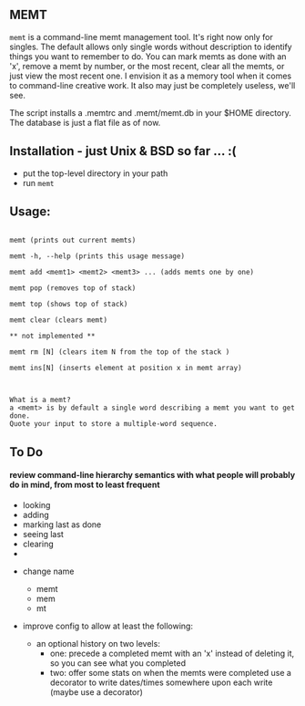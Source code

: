 ## MEMT

  `memt` is a command-line memt management tool.  It's right now only for singles.  The default allows only single words without description to identify things you want to remember to do. You can mark memts as done with an 'x', remove a memt by number, or the most recent, clear all the memts, or just view the most recent one.  I envision it as a memory tool when it comes to command-line creative work.  It also may just be completely useless, we'll see.

The script installs a .memtrc and .memt/memt.db in your $HOME directory. The database is just a flat file as of now.

## Installation - just Unix & BSD so far ... :( 

+ put the top-level directory in your path
+ run `memt`


## Usage: 

```

memt (prints out current memts)

memt -h, --help (prints this usage message)

memt add <memt1> <memt2> <memt3> ... (adds memts one by one)

memt pop (removes top of stack)

memt top (shows top of stack)

memt clear (clears memt)

** not implemented **

memt rm [N] (clears item N from the top of the stack )

memt ins[N] (inserts element at position x in memt array)



What is a memt?
a <memt> is by default a single word describing a memt you want to get done.
Quote your input to store a multiple-word sequence.
```


## To Do

#### review command-line hierarchy semantics with what people will probably do in mind, from most to least frequent
- looking
- adding
- marking last as done
- seeing last
- clearing
-

+ change name
  - memt
  - mem
  - mt

+ improve config to allow at least the following:
  - an optional history on two levels:
    + one: precede a completed memt with an 'x' instead of deleting it, so you can see what you completed
    + two: offer some stats on when the memts were completed use a decorator to write dates/times somewhere upon each write (maybe use a decorator)

